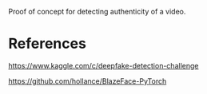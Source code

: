Proof of concept for detecting authenticity of a video.

# References

https://www.kaggle.com/c/deepfake-detection-challenge

https://github.com/hollance/BlazeFace-PyTorch

